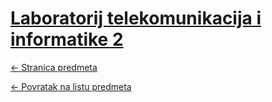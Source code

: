 # [Laboratorij telekomunikacija i informatike 2](https://www.github.com/studosi-fer/LABTI2)
[<- Stranica predmeta](https://www.fer.unizg.hr/predmet/lti2)

[<- Povratak na listu predmeta](https://www.github.com/studosi/FER)